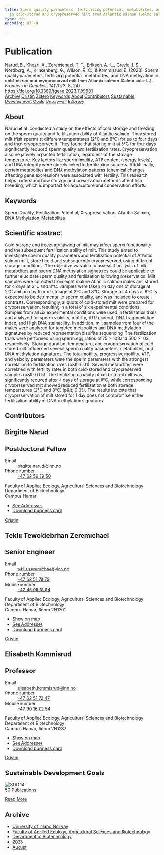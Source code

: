 ```yaml
---
title: Sperm quality parameters, fertilizing potential, metabolites, and DNA methylation
  in cold-stored and cryopreserved milt from Atlantic salmon (Salmo salar L.)
type: pub
encoding: UTF-8

---
```

<h1>Publication</h1>
<article id="csl-bib-container-EYQ822DJ" class="csl-bib-container">
  <div class="csl-bib-body"> <div class="csl-entry">Narud, B., Khezri, A., Zeremichael, T. T., Eriksen, A.-L., Grevle, I. S., Nordborg, A., Klinkenberg, G., Wilson, R. C., &#38; Kommisrud, E. (2023). Sperm quality parameters, fertilizing potential, metabolites, and DNA methylation in cold-stored and cryopreserved milt from Atlantic salmon (Salmo salar L.). <i>Frontiers in Genetics</i>, <i>14</i>(2023, 8, 24). <a href="https://doi.org/10.3389/fgene.2023.1199681">https://doi.org/10.3389/fgene.2023.1199681</a></div> </div>
  <div class="csl-bib-buttons">
    <a href="#taxonomy-article-EYQ822DJ" alt="archive" class="csl-bib-button">Archive</a>
    <a href="https://app.cristin.no/results/show.jsf?id=2169186" alt="Cristin" class="csl-bib-button">Cristin</a>
    <a href="http://zotero.org/groups/5881554/items/EYQ822DJ" alt="Zotero" class="csl-bib-button">Zotero</a>
    <a href="#keywords-article-EYQ822DJ" alt="keywords" class="csl-bib-button">Keywords</a>
    <a href="#about-article-EYQ822DJ" alt="about_pub" class="csl-bib-button">About</a>
    <a href="#contributors-article-EYQ822DJ" alt="contributors" class="csl-bib-button">Contributors</a>
    <a href="#sdg-article-EYQ822DJ" alt="sdg" class="csl-bib-button">Sustainable Development Goals</a>
    <a href="https://www.frontiersin.org/articles/10.3389/fgene.2023.1199681/pdf" alt="Unpaywall" class="csl-bib-button">Unpaywall</a>
    <a href="https://www.frontiersin.org/articles/10.3389/fgene.2023.1199681/pdf" alt="EZproxy" class="csl-bib-button">EZproxy</a>
  </div>
  <div id="csl-bib-meta-container-EYQ822DJ"></div>
</article>
<div id="csl-bib-meta-EYQ822DJ" class="csl-bib-meta">
  <article id="about-article-EYQ822DJ" class="about_pub-article">
    <h1>About</h1>
    Narud et al. conducted a study on the effects of cold storage and freezing on the sperm quality and fertilization ability of Atlantic salmon. They stored milt (fish sperm) at different temperatures (2°C and 8°C) for up to four days and then cryopreserved it. They found that storing milt at 8°C for four days significantly reduced sperm quality and fertilization rates. Cryopreservation also negatively impacted fertilization, regardless of the storage temperature. Key factors like sperm motility, ATP content (energy levels), and DNA integrity were closely linked to fertilization success. Additionally, certain metabolites and DNA methylation patterns (chemical changes affecting gene expression) were associated with fertility. This research helps understand how storage and preservation methods affect fish breeding, which is important for aquaculture and conservation efforts.
  </article>
  <article id="keywords-article-EYQ822DJ" class="keywords-article">
    <h1>Keywords</h1>
    Sperm Quality, Fertilization Potential, Cryopreservation, Atlantic Salmon, DNA Methylation, Metabolites
  </article>
  <article id="abstract-article-EYQ822DJ" class="abstract-article">
    <h1>Scientific abstract</h1>
    Cold storage and freezing/thawing of milt may affect sperm functionality and the subsequent fertilization ability of milt. This study aimed to investigate sperm quality parameters and fertilization potential of Atlantic salmon milt, stored cold and subsequently cryopreserved, using different storage conditions. The objective was also to assess if analysis of milt metabolites and sperm DNA methylation signatures could be applicable to further elucidate sperm quality and fertilization following preservation. Milt samples were collected from eight mature Atlantic salmon males and stored for 4 days at 2°C and 8°C. Samples were taken on day one of storage at 2°C and on day four of storage at 2°C and 8°C. Storage for 4 days at 8°C is expected to be detrimental to sperm quality, and was included to create contrasts. Correspondingly, aliquots of cold-stored milt were prepared for cryopreservation, resulting in a total of six experimental conditions. Samples from all six experimental conditions were used in fertilization trials and analyzed for sperm viability, motility, ATP content, DNA fragmentation index, and High DNA stainability. In addition, milt samples from four of the males were analyzed for targeted metabolites and DNA methylation signatures by reduced representation bisulfite sequencing. The fertilization trials were performed using sperm:egg ratios of 75 × 103and 500 × 103, respectively. Storage duration, temperature, and cryopreservation of cold-stored milt influenced several sperm quality parameters, metabolites, and DNA methylation signatures. The total motility, progressive motility, ATP, and velocity parameters were the sperm parameters with the strongest correlation to fertilization rates (p&amp;lt; 0.01). Several metabolites were correlated with fertility rates in both cold-stored and cryopreserved samples (p&amp;lt; 0.05). The fertilizing capacity of cold-stored milt was significantly reduced after 4 days of storage at 8°C, while corresponding cryopreserved milt showed reduced fertilization at both storage temperatures (2°C and 8°C) (p&amp;lt; 0.05). The results indicate that cryopreservation of milt stored for 1 day does not compromise either fertilization ability or DNA methylation signatures.
  </article>
  <article id="contributors-article-EYQ822DJ" class="contributors-article">
    <h1>Contributors</h1>
    <div class="personas"> <div class="vrtx-hinn-person-card"> <div class="photo"> <i class="lar la-user-circle missing-person"></i> </div> <div class="info"> <hgroup><h1>Birgitte Narud</h1> <h2>Postdoctoral Fellow</h2> </hgroup><dl> <dt>Email</dt> <dd> <a href="mailto:birgitte.narud@inn.no">birgitte.narud@inn.no</a> </dd> <dt>Phone number</dt> <dd><a href="tel:+4762597950"> +47 62 59 79 50 </a></dd> </dl> <p> Faculty of Applied Ecology, Agricultural Sciences and Biotechnology<br> Department of Biotechnology<br> Campus Hamar </p> <ul class="vrtx-hinn-links"> <li><a href="https://www.inn.no/english/find-an-employee/birgitte-narud.html#vrtx-hinn-addresses">See Addresses</a></li> <li><a href="https://www.inn.no/english/find-an-employee/birgitte-narud.html?vrtx=vcf">Download business card</a></li> </ul> </div> </div> <a href="https://app.cristin.no/persons/show.jsf?id=873221" alt="Cristin URL" class="personas-cristin">Cristin</a> </div> <div class="personas"> <div class="vrtx-hinn-person-card"> <div class="photo"> <i class="lar la-user-circle missing-person"></i> </div> <div class="info"> <hgroup><h1>Teklu Tewoldebrhan Zeremichael</h1> <h2>Senior Engineer</h2> </hgroup><dl> <dt>Email</dt> <dd> <a href="mailto:teklu.zeremichael@inn.no">teklu.zeremichael@inn.no</a> </dd> <dt>Phone number</dt> <dd><a href="tel:+4762517879"> +47 62 51 78 79 </a></dd> <dt>Mobile number</dt> <dd><a href="tel:+4745051884"> +47 45 05 18 84 </a></dd> </dl> <p> Faculty of Applied Ecology, Agricultural Sciences and Biotechnology<br> Department of Biotechnology<br> Campus Hamar, Room 2N1301 </p> <ul class="vrtx-hinn-links"> <li><a href="https://www.google.com/maps?q=60.79677,11.07358">Show on map</a></li> <li><a href="https://www.inn.no/english/find-an-employee/teklu-zeremichael.html#vrtx-hinn-addresses">See Addresses</a></li> <li><a href="https://www.inn.no/english/find-an-employee/teklu-zeremichael.html?vrtx=vcf">Download business card</a></li> </ul> </div> </div> <a href="https://app.cristin.no/persons/show.jsf?id=948530" alt="Cristin URL" class="personas-cristin">Cristin</a> </div> <div class="personas"> <div class="vrtx-hinn-person-card"> <div class="photo"> <i class="lar la-user-circle missing-person"></i> </div> <div class="info"> <hgroup><h1>Elisabeth Kommisrud</h1> <h2>Professor</h2> </hgroup><dl> <dt>Email</dt> <dd> <a href="mailto:elisabeth.kommisrud@inn.no">elisabeth.kommisrud@inn.no</a> </dd> <dt>Phone number</dt> <dd><a href="tel:+4762517247"> +47 62 51 72 47 </a></dd> <dt>Mobile number</dt> <dd><a href="tel:+4790160254"> +47 90 16 02 54 </a></dd> </dl> <p> Faculty of Applied Ecology, Agricultural Sciences and Biotechnology<br> Department of Biotechnology<br> Campus Hamar, Room 2N1287 </p> <ul class="vrtx-hinn-links"> <li><a href="https://www.google.com/maps?q=60.79677,11.07358">Show on map</a></li> <li><a href="https://www.inn.no/english/find-an-employee/elisabeth-kommisrud.html#vrtx-hinn-addresses">See Addresses</a></li> <li><a href="https://www.inn.no/english/find-an-employee/elisabeth-kommisrud.html?vrtx=vcf">Download business card</a></li> </ul> </div> </div> <a href="https://app.cristin.no/persons/show.jsf?id=328194" alt="Cristin URL" class="personas-cristin">Cristin</a> </div>
  </article>
  <article id="sdg-article-EYQ822DJ" class="sdg-article">
    <h1>Sustainable Development Goals</h1>
    <div class="sdg-container"><div id="sdg14" class="sdg">
        <img src="{{< params subfolder >}}images/sdg/sdg14_en.png" class="image" alt="SDG 14">
        <div class="sdg-overlay">
          <a href="{{< params subfolder >}}en/archive/?sdg=14#archive" class="sdg-publication-count"><span>50</span> Publications</a>
          <p><a href="https://sdgs.un.org/goals/goal14" class="sdg-read-more">Read More</a></p>
        </div>
      </div></div>
  </article>
  <article id="taxonomy-article-EYQ822DJ" class="taxonomy-article">
    <h1>Archive</h1>
    <ul>
      <li><a href="{{< params subfolder >}}en/archive/?key=3DCRN523">University of Inland Norway</a></li>
      <li><a href="{{< params subfolder >}}en/archive/?key=T77LXH6D">Faculty of Applied Ecology, Agricultural Sciences and Biotechnology</a></li>
      <li><a href="{{< params subfolder >}}en/archive/?key=VL6KDQ85">Department of Biotechnology</a></li>
      <li><a href="{{< params subfolder >}}en/archive/?key=IK56H2PP">2023</a></li>
      <li><a href="{{< params subfolder >}}en/archive/?key=NUC4ZU4K">August</a></li>
    </ul>
  </article>
</div>
